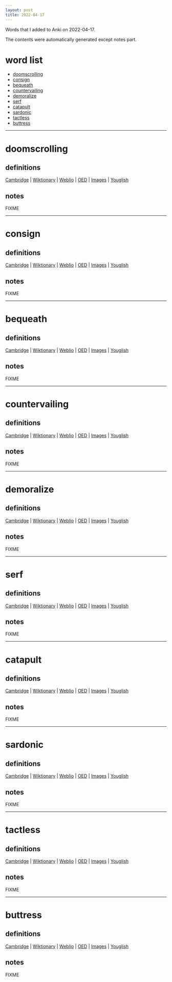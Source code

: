 ```yaml
---
layout: post
title: 2022-04-17
---
```


Words that I added to Anki on 2022-04-17.

The contents were automatically generated except notes part.
# word list
- [doomscrolling](#doomscrolling)
- [consign](#consign)
- [bequeath](#bequeath)
- [countervailing](#countervailing)
- [demoralize](#demoralize)
- [serf](#serf)
- [catapult](#catapult)
- [sardonic](#sardonic)
- [tactless](#tactless)
- [buttress](#buttress)

---

# doomscrolling
## definitions
[Cambridge](https://dictionary.cambridge.org/us/dictionary/english/doomscrolling)
|
[Wiktionary](https://en.wiktionary.org/wiki/doomscrolling#English)
|
[Weblio](https://ejje.weblio.jp/content_find?query=doomscrolling&searchType=exact)
|
[OED](https://www.oed.com/search?q=doomscrolling)
|
[Images](https://www.google.com/search?tbm=isch&q=doomscrolling)
|
[Youglish](https://youglish.com/pronounce/doomscrolling/english/us)

## notes
FIXME

---

# consign
## definitions
[Cambridge](https://dictionary.cambridge.org/us/dictionary/english/consign)
|
[Wiktionary](https://en.wiktionary.org/wiki/consign#English)
|
[Weblio](https://ejje.weblio.jp/content_find?query=consign&searchType=exact)
|
[OED](https://www.oed.com/search?q=consign)
|
[Images](https://www.google.com/search?tbm=isch&q=consign)
|
[Youglish](https://youglish.com/pronounce/consign/english/us)

## notes
FIXME

---

# bequeath
## definitions
[Cambridge](https://dictionary.cambridge.org/us/dictionary/english/bequeath)
|
[Wiktionary](https://en.wiktionary.org/wiki/bequeath#English)
|
[Weblio](https://ejje.weblio.jp/content_find?query=bequeath&searchType=exact)
|
[OED](https://www.oed.com/search?q=bequeath)
|
[Images](https://www.google.com/search?tbm=isch&q=bequeath)
|
[Youglish](https://youglish.com/pronounce/bequeath/english/us)

## notes
FIXME

---

# countervailing
## definitions
[Cambridge](https://dictionary.cambridge.org/us/dictionary/english/countervailing)
|
[Wiktionary](https://en.wiktionary.org/wiki/countervailing#English)
|
[Weblio](https://ejje.weblio.jp/content_find?query=countervailing&searchType=exact)
|
[OED](https://www.oed.com/search?q=countervailing)
|
[Images](https://www.google.com/search?tbm=isch&q=countervailing)
|
[Youglish](https://youglish.com/pronounce/countervailing/english/us)

## notes
FIXME

---

# demoralize
## definitions
[Cambridge](https://dictionary.cambridge.org/us/dictionary/english/demoralize)
|
[Wiktionary](https://en.wiktionary.org/wiki/demoralize#English)
|
[Weblio](https://ejje.weblio.jp/content_find?query=demoralize&searchType=exact)
|
[OED](https://www.oed.com/search?q=demoralize)
|
[Images](https://www.google.com/search?tbm=isch&q=demoralize)
|
[Youglish](https://youglish.com/pronounce/demoralize/english/us)

## notes
FIXME

---

# serf
## definitions
[Cambridge](https://dictionary.cambridge.org/us/dictionary/english/serf)
|
[Wiktionary](https://en.wiktionary.org/wiki/serf#English)
|
[Weblio](https://ejje.weblio.jp/content_find?query=serf&searchType=exact)
|
[OED](https://www.oed.com/search?q=serf)
|
[Images](https://www.google.com/search?tbm=isch&q=serf)
|
[Youglish](https://youglish.com/pronounce/serf/english/us)

## notes
FIXME

---

# catapult
## definitions
[Cambridge](https://dictionary.cambridge.org/us/dictionary/english/catapult)
|
[Wiktionary](https://en.wiktionary.org/wiki/catapult#English)
|
[Weblio](https://ejje.weblio.jp/content_find?query=catapult&searchType=exact)
|
[OED](https://www.oed.com/search?q=catapult)
|
[Images](https://www.google.com/search?tbm=isch&q=catapult)
|
[Youglish](https://youglish.com/pronounce/catapult/english/us)

## notes
FIXME

---

# sardonic
## definitions
[Cambridge](https://dictionary.cambridge.org/us/dictionary/english/sardonic)
|
[Wiktionary](https://en.wiktionary.org/wiki/sardonic#English)
|
[Weblio](https://ejje.weblio.jp/content_find?query=sardonic&searchType=exact)
|
[OED](https://www.oed.com/search?q=sardonic)
|
[Images](https://www.google.com/search?tbm=isch&q=sardonic)
|
[Youglish](https://youglish.com/pronounce/sardonic/english/us)

## notes
FIXME

---

# tactless
## definitions
[Cambridge](https://dictionary.cambridge.org/us/dictionary/english/tactless)
|
[Wiktionary](https://en.wiktionary.org/wiki/tactless#English)
|
[Weblio](https://ejje.weblio.jp/content_find?query=tactless&searchType=exact)
|
[OED](https://www.oed.com/search?q=tactless)
|
[Images](https://www.google.com/search?tbm=isch&q=tactless)
|
[Youglish](https://youglish.com/pronounce/tactless/english/us)

## notes
FIXME

---

# buttress
## definitions
[Cambridge](https://dictionary.cambridge.org/us/dictionary/english/buttress)
|
[Wiktionary](https://en.wiktionary.org/wiki/buttress#English)
|
[Weblio](https://ejje.weblio.jp/content_find?query=buttress&searchType=exact)
|
[OED](https://www.oed.com/search?q=buttress)
|
[Images](https://www.google.com/search?tbm=isch&q=buttress)
|
[Youglish](https://youglish.com/pronounce/buttress/english/us)

## notes
FIXME
